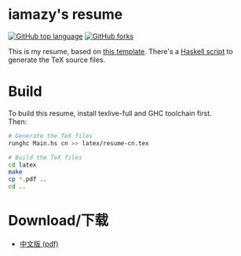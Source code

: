 # iamazy's resume

[![GitHub top language](https://img.shields.io/github/languages/top/iamazy/resume.svg)](https://github.com/iamazy/resume)
[![GitHub forks](https://img.shields.io/github/forks/iamazy/resume.svg?style=social&label=Fork)](https://github.com/iamazy/resume)

This is my resume, based on [this template](https://github.com/ice1000/resume).
There's a [Haskell script](Resume.hs) to generate the TeX source files.

# Build

To build this resume, install texlive-full and GHC toolchain first.<br/>
Then:

```bash
# Generate the TeX files
runghc Main.hs cn >> latex/resume-cn.tex

# Build the TeX files
cd latex
make
cp *.pdf ..
cd ..
```

# Download/下载

+ [中文版 (pdf)](./resume-cn.pdf)
